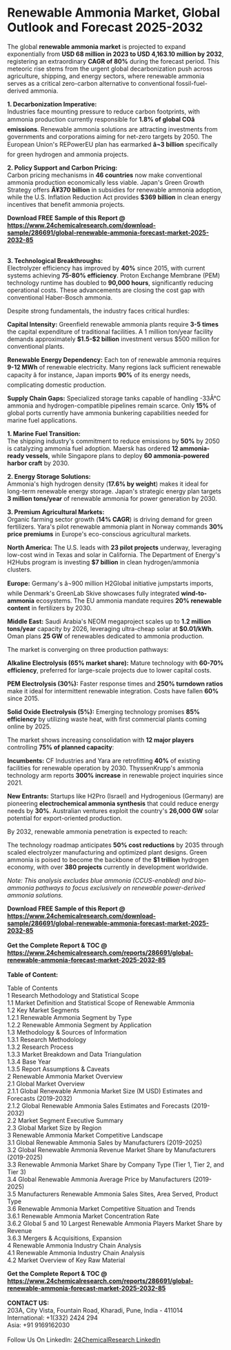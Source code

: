 <h1>Renewable Ammonia Market, Global Outlook and Forecast 2025-2032</h1><p>The global <strong>renewable ammonia market</strong> is projected to expand exponentially from <strong>USD 68 million in 2023 to USD 4,163.10 million by 2032</strong>, registering an extraordinary <strong>CAGR of 80%</strong> during the forecast period. This meteoric rise stems from the urgent global decarbonization push across agriculture, shipping, and energy sectors, where renewable ammonia serves as a critical zero-carbon alternative to conventional fossil-fuel-derived ammonia.</p><p><strong>1. Decarbonization Imperative:</strong><br>
Industries face mounting pressure to reduce carbon footprints, with ammonia production currently responsible for <strong>1.8% of global COâ emissions</strong>. Renewable ammonia solutions are attracting investments from governments and corporations aiming for net-zero targets by 2050. The European Union's REPowerEU plan has earmarked <strong>â¬3 billion</strong> specifically for green hydrogen and ammonia projects.</p><p><strong>2. Policy Support and Carbon Pricing:</strong><br>
Carbon pricing mechanisms in <strong>46 countries</strong> now make conventional ammonia production economically less viable. Japan's Green Growth Strategy offers <strong>Â¥370 billion</strong> in subsidies for renewable ammonia adoption, while the U.S. Inflation Reduction Act provides <strong>$369 billion</strong> in clean energy incentives that benefit ammonia projects.</p><div><b>Download FREE Sample of this Report @ 
            <a href="https://www.24chemicalresearch.com/download-sample/286691/global-renewable-ammonia-forecast-market-2025-2032-85">
            https://www.24chemicalresearch.com/download-sample/286691/global-renewable-ammonia-forecast-market-2025-2032-85</a></b></div><br><p><strong>3. Technological Breakthroughs:</strong><br>
Electrolyzer efficiency has improved by <strong>40%</strong> since 2015, with current systems achieving <strong>75-80% efficiency</strong>. Proton Exchange Membrane (PEM) technology runtime has doubled to <strong>90,000 hours</strong>, significantly reducing operational costs. These advancements are closing the cost gap with conventional Haber-Bosch ammonia.</p><p>Despite strong fundamentals, the industry faces critical hurdles:</p><p><strong>Capital Intensity:</strong> Greenfield renewable ammonia plants require <strong>3-5 times</strong> the capital expenditure of traditional facilities. A 1 million ton/year facility demands approximately <strong>$1.5-$2 billion</strong> investment versus $500 million for conventional plants.</p><p><strong>Renewable Energy Dependency:</strong> Each ton of renewable ammonia requires <strong>9-12 MWh</strong> of renewable electricity. Many regions lack sufficient renewable capacity â for instance, Japan imports <strong>90%</strong> of its energy needs, complicating domestic production.</p><p><strong>Supply Chain Gaps:</strong> Specialized storage tanks capable of handling -33Â°C ammonia and hydrogen-compatible pipelines remain scarce. Only <strong>15%</strong> of global ports currently have ammonia bunkering capabilities needed for marine fuel applications.</p><p><strong>1. Marine Fuel Transition:</strong><br>
The shipping industry's commitment to reduce emissions by <strong>50%</strong> by 2050 is catalyzing ammonia fuel adoption. Maersk has ordered <strong>12 ammonia-ready vessels</strong>, while Singapore plans to deploy <strong>60 ammonia-powered harbor craft</strong> by 2030.</p><p><strong>2. Energy Storage Solutions:</strong><br>
Ammonia's high hydrogen density (<strong>17.6% by weight</strong>) makes it ideal for long-term renewable energy storage. Japan's strategic energy plan targets <strong>3 million tons/year</strong> of renewable ammonia for power generation by 2030.</p><p><strong>3. Premium Agricultural Markets:</strong><br>
Organic farming sector growth (<strong>14% CAGR</strong>) is driving demand for green fertilizers. Yara's pilot renewable ammonia plant in Norway commands <strong>30% price premiums</strong> in Europe's eco-conscious agricultural markets.</p><p><strong>North America:</strong> The U.S. leads with <strong>23 pilot projects</strong> underway, leveraging low-cost wind in Texas and solar in California. The Department of Energy's H2Hubs program is investing <strong>$7 billion</strong> in clean hydrogen/ammonia clusters.</p><p><strong>Europe:</strong> Germany's â¬900 million H2Global initiative jumpstarts imports, while Denmark's GreenLab Skive showcases fully integrated <strong>wind-to-ammonia</strong> ecosystems. The EU ammonia mandate requires <strong>20% renewable content</strong> in fertilizers by 2030.</p><p><strong>Middle East:</strong> Saudi Arabia's NEOM megaproject scales up to <strong>1.2 million tons/year</strong> capacity by 2026, leveraging ultra-cheap solar at <strong>$0.01/kWh</strong>. Oman plans <strong>25 GW</strong> of renewables dedicated to ammonia production.</p><p>The market is converging on three production pathways:</p><p><strong>Alkaline Electrolysis (65% market share):</strong> Mature technology with <strong>60-70% efficiency</strong>, preferred for large-scale projects due to lower capital costs.</p><p><strong>PEM Electrolysis (30%):</strong> Faster response times and <strong>250% turndown ratios</strong> make it ideal for intermittent renewable integration. Costs have fallen <strong>60%</strong> since 2015.</p><p><strong>Solid Oxide Electrolysis (5%):</strong> Emerging technology promises <strong>85% efficiency</strong> by utilizing waste heat, with first commercial plants coming online by 2025.</p><p>The market shows increasing consolidation with <strong>12 major players</strong> controlling <strong>75% of planned capacity</strong>:</p><p><strong>Incumbents:</strong> CF Industries and Yara are retrofitting <strong>40%</strong> of existing facilities for renewable operation by 2030. ThyssenKrupp's ammonia technology arm reports <strong>300% increase</strong> in renewable project inquiries since 2021.</p><p><strong>New Entrants:</strong> Startups like H2Pro (Israel) and Hydrogenious (Germany) are pioneering <strong>electrochemical ammonia synthesis</strong> that could reduce energy needs by <strong>30%</strong>. Australian ventures exploit the country's <strong>26,000 GW</strong> solar potential for export-oriented production.</p><p>By 2032, renewable ammonia penetration is expected to reach:</p><p>The technology roadmap anticipates <strong>50% cost reductions</strong> by 2035 through scaled electrolyzer manufacturing and optimized plant designs. Green ammonia is poised to become the backbone of the <strong>$1 trillion</strong> hydrogen economy, with over <strong>380 projects</strong> currently in development worldwide.</p><p><em>Note: This analysis excludes blue ammonia (CCUS-enabled) and bio-ammonia pathways to focus exclusively on renewable power-derived ammonia solutions.</em></p><div><b>Download FREE Sample of this Report @ 
            <a href="https://www.24chemicalresearch.com/download-sample/286691/global-renewable-ammonia-forecast-market-2025-2032-85">
            https://www.24chemicalresearch.com/download-sample/286691/global-renewable-ammonia-forecast-market-2025-2032-85</a></b></div><br><div><b>Get the Complete Report & TOC @ 
            <a href="https://www.24chemicalresearch.com/reports/286691/global-renewable-ammonia-forecast-market-2025-2032-85">
            https://www.24chemicalresearch.com/reports/286691/global-renewable-ammonia-forecast-market-2025-2032-85</a></b></div><br>
            <b>Table of Content:</b><p>Table of Contents<br />
1 Research Methodology and Statistical Scope<br />
1.1 Market Definition and Statistical Scope of Renewable Ammonia<br />
1.2 Key Market Segments<br />
1.2.1 Renewable Ammonia Segment by Type<br />
1.2.2 Renewable Ammonia Segment by Application<br />
1.3 Methodology & Sources of Information<br />
1.3.1 Research Methodology<br />
1.3.2 Research Process<br />
1.3.3 Market Breakdown and Data Triangulation<br />
1.3.4 Base Year<br />
1.3.5 Report Assumptions & Caveats<br />
2 Renewable Ammonia Market Overview<br />
2.1 Global Market Overview<br />
2.1.1 Global Renewable Ammonia Market Size (M USD) Estimates and Forecasts (2019-2032)<br />
2.1.2 Global Renewable Ammonia Sales Estimates and Forecasts (2019-2032)<br />
2.2 Market Segment Executive Summary<br />
2.3 Global Market Size by Region<br />
3 Renewable Ammonia Market Competitive Landscape<br />
3.1 Global Renewable Ammonia Sales by Manufacturers (2019-2025)<br />
3.2 Global Renewable Ammonia Revenue Market Share by Manufacturers (2019-2025)<br />
3.3 Renewable Ammonia Market Share by Company Type (Tier 1, Tier 2, and Tier 3)<br />
3.4 Global Renewable Ammonia Average Price by Manufacturers (2019-2025)<br />
3.5 Manufacturers Renewable Ammonia Sales Sites, Area Served, Product Type<br />
3.6 Renewable Ammonia Market Competitive Situation and Trends<br />
3.6.1 Renewable Ammonia Market Concentration Rate<br />
3.6.2 Global 5 and 10 Largest Renewable Ammonia Players Market Share by Revenue<br />
3.6.3 Mergers & Acquisitions, Expansion<br />
4 Renewable Ammonia Industry Chain Analysis<br />
4.1 Renewable Ammonia Industry Chain Analysis<br />
4.2 Market Overview of Key Raw Material</p><div><b>Get the Complete Report & TOC @ 
            <a href="https://www.24chemicalresearch.com/reports/286691/global-renewable-ammonia-forecast-market-2025-2032-85">
            https://www.24chemicalresearch.com/reports/286691/global-renewable-ammonia-forecast-market-2025-2032-85</a></b></div><br><b>CONTACT US:</b><br>
            203A, City Vista, Fountain Road, Kharadi, Pune, India - 411014<br>
            International: +1(332) 2424 294<br>
            Asia: +91 9169162030 <br><br>
            Follow Us On LinkedIn: <a href="https://www.linkedin.com/company/24chemicalresearch/">24ChemicalResearch LinkedIn</a>